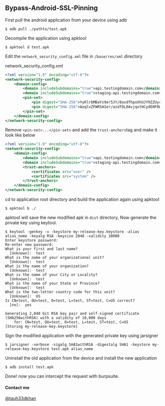 ## Bypass-Android-SSL-Pinning


First pull the android application from your device using adb

```
$ adb pull ./pathto/test.apk
```

Decompile the application using apktool

```
$ apktool d test.apk
```

Edit the `network_security_config.xml` file in `/base/res/xml` directory

network_security_config.xml
```xml
<?xml version="1.0" encoding="utf-8"?>
<network-security-config>
    <domain-config>
        <domain includeSubdomains="true">api.testingdomain.com</domain>
        <domain includeSubdomains="true">staging-api.testingdomain.com</domain>
        <pin-set>
            <pin digest="SHA-256">YyKlrbMBaYz9er5JY/8asdfhpoXhUJY9ZZUycEPcDoU7w2s=</pin>
            <pin digest="SHA-256">AoqlvZFWR5AIer/asdfDL0AvjqxtHCydEHF0WdTRitLKCY=</pin>
        </pin-set>
    </domain-config>
</network-security-config>
```
Remove `<pin-set>...</pin-set>` and add the `trust-anchors`tag and make it look like below

```xml
<?xml version="1.0" encoding="utf-8"?>
<network-security-config>
    <domain-config>
        <domain includeSubdomains="true">api.testingdomain.com</domain>
        <domain includeSubdomains="true">staging-api.testingdomain.com</domain>
        <trust-anchors>
            <certificates src="user" />
            <certificates src="system" />
        </trust-anchors>
    </domain-config>
</network-security-config>
```
cd to application root directory and build the application again using apktool

```
$ apktool b ./
```

apktool will save the new modified apk in `dist` directory, Now generate the private key using keytool.

```
$ keytool -genkey -v -keystore my-release-key.keystore -alias alias_name -keyalg RSA -keysize 2048 -validity 10000
Enter keystore password:  
Re-enter new password: 
What is your first and last name?
  [Unknown]:  test
What is the name of your organizational unit?
  [Unknown]:  test
What is the name of your organization?
  [Unknown]:  test
What is the name of your City or Locality?
  [Unknown]:  test
What is the name of your State or Province?
  [Unknown]:  test
What is the two-letter country code for this unit?
  [Unknown]:  US
Is CN=test, OU=test, O=test, L=test, ST=test, C=US correct?
  [no]:  yes

Generating 2,048 bit RSA key pair and self-signed certificate (SHA256withRSA) with a validity of 10,000 days
	for: CN=test, OU=test, O=test, L=test, ST=test, C=US
[Storing my-release-key.keystore]
```

Sign the modified application with the generated private key using jarsigner

```
$ jarsigner -verbose -sigalg SHA1withRSA -digestalg SHA1 -keystore my-release-key.keystore test.apk alias_name
```

Uninstall the old application from the device and install the new application

```
$ adb install test.apk
```

Done! now you can intercept the request with burpsuite.

#### Contact me

[@tauh33dkhan](https://twitter.com/tauh33dkhan)
